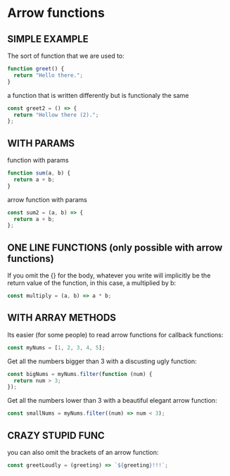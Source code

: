 # Arrow functions

## SIMPLE EXAMPLE

The sort of function that we are used to:

```js
function greet() {
  return "Hello there.";
}
```

a function that is written differently but is functionaly the same

```js
const greet2 = () => {
  return "Hellow there (2).";
};
```

## WITH PARAMS

function with params

```js
function sum(a, b) {
  return a + b;
}
```

arrow function with params

```js
const sum2 = (a, b) => {
  return a + b;
};
```

## ONE LINE FUNCTIONS (only possible with arrow functions)

If you omit the {} for the body, whatever you write will implicitly be the return value of the function, in this case, a multiplied by b:

```js
const multiply = (a, b) => a * b;
```

## WITH ARRAY METHODS

Its easier (for some people) to read arrow functions for callback functions:

```js
const myNums = [1, 2, 3, 4, 5];
```

Get all the numbers bigger than 3 with a discusting ugly function:

```js
const bigNums = myNums.filter(function (num) {
  return num > 3;
});
```

Get all the numbers lower than 3 with a beautiful elegant arrow function:

```js
const smallNums = myNums.filter((num) => num < 3);
```

## CRAZY STUPID FUNC

you can also omit the brackets of an arrow function:

```js
const greetLoudly = (greeting) => `${greeting}!!!`;
```
